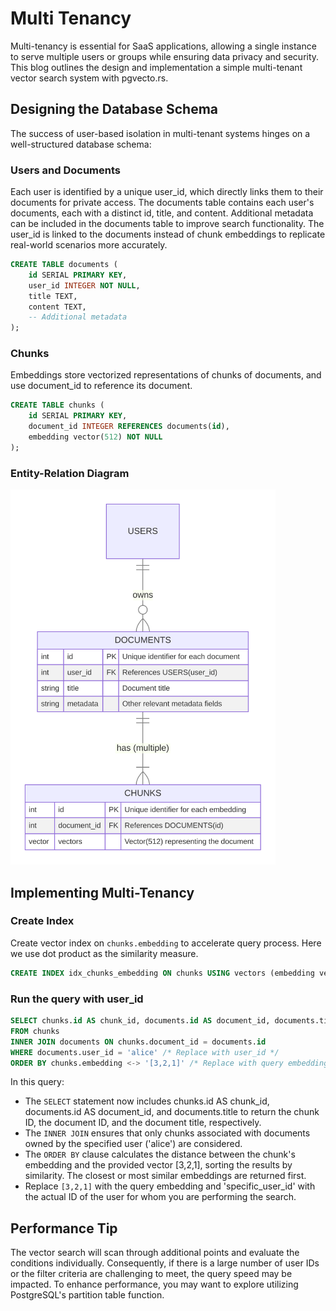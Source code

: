 # Multi Tenancy

Multi-tenancy is essential for SaaS applications, allowing a single instance to serve multiple users or groups while ensuring data privacy and security. This blog outlines the design and implementation a simple multi-tenant vector search system with pgvecto.rs.

## Designing the Database Schema
The success of user-based isolation in multi-tenant systems hinges on a well-structured database schema:

### Users and Documents
Each user is identified by a unique user_id, which directly links them to their documents for private access. The documents table contains each user's documents, each with a distinct id, title, and content. Additional metadata can be included in the documents table to improve search functionality. The user_id is linked to the documents instead of chunk embeddings to replicate real-world scenarios more accurately.

```sql
CREATE TABLE documents (
    id SERIAL PRIMARY KEY,
    user_id INTEGER NOT NULL,
    title TEXT,
    content TEXT,
    -- Additional metadata
);
```
### Chunks
Embeddings store vectorized representations of chunks of documents, and use document_id to reference its document.

```sql
CREATE TABLE chunks (
    id SERIAL PRIMARY KEY,
    document_id INTEGER REFERENCES documents(id),
    embedding vector(512) NOT NULL
);
```
### Entity-Relation Diagram 
<img src="./multi-tenancy/er.svg" style="height: 600px"/>

## Implementing Multi-Tenancy

### Create Index

Create vector index on `chunks.embedding` to accelerate query process. Here we use dot product as the similarity measure.
```sql
CREATE INDEX idx_chunks_embedding ON chunks USING vectors (embedding vector_dot_ops);
```

### Run the query with user_id

```sql
SELECT chunks.id AS chunk_id, documents.id AS document_id, documents.title
FROM chunks
INNER JOIN documents ON chunks.document_id = documents.id
WHERE documents.user_id = 'alice' /* Replace with user_id */
ORDER BY chunks.embedding <-> '[3,2,1]' /* Replace with query embedding */ LIMIT 5;
```
In this query:

- The `SELECT` statement now includes chunks.id AS chunk_id, documents.id AS document_id, and documents.title to return the chunk ID, the document ID, and the document title, respectively.
- The `INNER JOIN` ensures that only chunks associated with documents owned by the specified user ('alice') are considered.
- The `ORDER BY` clause calculates the distance between the chunk's embedding and the provided vector [3,2,1], sorting the results by similarity. The closest or most similar embeddings are returned first.
- Replace `[3,2,1]` with the query embedding and 'specific_user_id' with the actual ID of the user for whom you are performing the search.

## Performance Tip
The vector search will scan through additional points and evaluate the conditions individually. Consequently, if there is a large number of user IDs or the filter criteria are challenging to meet, the query speed may be impacted. To enhance performance, you may want to explore utilizing PostgreSQL's partition table function.